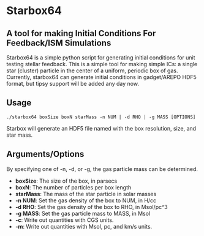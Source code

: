# Starbox64
## A tool for making Initial Conditions For Feedback/ISM Simulations
Starbox64 is a simple python script for generating initial conditions
for unit testing stellar feedback.  This is a simple tool for making simple ICs:
a single star (cluster) particle in the center of a uniform, periodic box of
gas.  Currently, starbox64 can generate initial conditions in gadget/AREPO HDF5
format, but tipsy support will be added any day now.

## Usage
```
./starbox64 boxSize boxN starMass -n NUM | -d RHO | -g MASS [OPTIONS]
```
Starbox will generate an HDF5 file named with the box resolution, size, and star
mass.

## Arguments/Options
By specifying one of -n, -d, or -g, the gas particle mass can be determined.

* __boxSize__: The size of the box, in parsecs
* __boxN__: The number of particles per box length
* __starMass__: The mass of the star particle in solar masses
* __-n NUM__: Set the gas density of the box to NUM, in H/cc
* __-d RHO__: Set the gas density of the box to RHO, in Msol/pc^3
* __-g MASS__: Set the gas particle mass to MASS, in Msol
* __-c__: Write out quantities with CGS units.
* __-m__: Write out quantities with Msol, pc, and km/s units.


